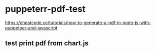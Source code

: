 # puppeterr-pdf-test

https://cheatcode.co/tutorials/how-to-generate-a-pdf-in-node-js-with-puppeteer-and-javascript

## test print pdf from chart.js

